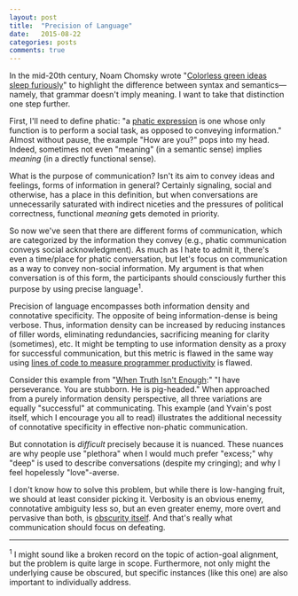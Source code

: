 ```yaml
---
layout: post
title:  "Precision of Language"
date:   2015-08-22
categories: posts
comments: true
---
```


In the mid-20th century, Noam Chomsky wrote "[Colorless green ideas sleep furiously](https://en.wikipedia.org/wiki/Colorless_green_ideas_sleep_furiously)" to highlight the difference between syntax and semantics—namely, that grammar doesn't imply meaning. I want to take that distinction one step further.

First, I'll need to define phatic: "a [phatic expression](https://en.wikipedia.org/wiki/Phatic_expression) is one whose only function is to perform a social task, as opposed to conveying information." Almost without pause, the example "How are you?" pops into my head. Indeed, sometimes not even "meaning" (in a semantic sense) implies _meaning_ (in a directly functional sense).

What is the purpose of communication? Isn't its aim to convey ideas and feelings, forms of information in general? Certainly signaling, social and otherwise, has a place in this definition, but when conversations are unnecessarily saturated with indirect niceties and the pressures of political correctness, functional _meaning_ gets demoted in priority.

So now we've seen that there are different forms of communication, which are categorized by the information they convey (e.g., phatic communication conveys social acknowledgment). As much as I hate to admit it, there's even a time/place for phatic conversation, but let's focus on communication as a way to convey non-social information. My argument is that when conversation is of this form, the participants should consciously further this purpose by using precise language<sup>1</sup>.

Precision of language encompasses both information density and connotative specificity. The opposite of being information-dense is being verbose. Thus, information density can be increased by reducing instances of filler words, eliminating redundancies, sacrificing meaning for clarity (sometimes), etc. It might be tempting to use information density as a proxy for successful communication, but this metric is flawed in the same way using [lines of code to measure programmer productivity](http://www.paulgraham.com/hp.html) is flawed.

Consider this example from "[When Truth Isn't Enough](http://lesswrong.com/lw/4h/when_truth_isnt_enough/):" "I have perseverance. You are stubborn. He is pig-headed." When approached from a purely information density perspective, all three variations are equally "successful" at communicating. This example (and Yvain's post itself, which I encourage you all to read) illustrates the additional necessity of connotative specificity in effective non-phatic communication.

But connotation is _difficult_ precisely because it is nuanced. These nuances are why people use "plethora" when I would much prefer "excess;" why "deep" is used to describe conversations (despite my cringing); and why I feel hopelessly "love"-averse.

I don't know how to solve this problem, but while there is low-hanging fruit, we should at least consider picking it. Verbosity is an obvious enemy, connotative ambiguity less so, but an even greater enemy, more overt and pervasive than both, is [obscurity itself](http://www.yudkowsky.net/rational/virtues/). And that's really what communication should focus on defeating.

* * *

<sup>1</sup> I might sound like a broken record on the topic of action-goal alignment, but the problem is quite large in scope. Furthermore, not only might the underlying cause be obscured, but specific instances (like this one) are also important to individually address.
